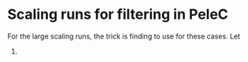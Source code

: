 
# Scaling runs for filtering in PeleC

For the large scaling runs, the trick is finding to use for these
cases. Let

1. 
